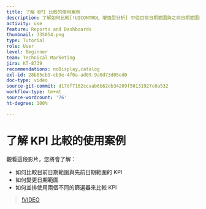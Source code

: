 ```yaml
---
title: 了解 KPI 比較的使用案例
description: 了解如何比較[!UICONTROL 增強型分析] 中從目前日期範圍與之前日期範圍的 KPI，以及如何使用兩個不同的篩選器比較 KPI。
activity: use
feature: Reports and Dashboards
thumbnail: 335054.png
type: Tutorial
role: User
level: Beginner
team: Technical Marketing
jira: KT-8739
recommendations: noDisplay,catalog
exl-id: 28b85cb9-cb9e-4f0a-ad09-9a0d73d05ed0
doc-type: video
source-git-commit: d17df7162ccaab6b62db34209f50131927c0a532
workflow-type: tm+mt
source-wordcount: '76'
ht-degree: 100%

---
```


# 了解 KPI 比較的使用案例

觀看這段影片，您將會了解：

* 如何比較目前日期範圍與先前日期範圍的 KPI
* 如何變更日期範圍
* 如何並排使用兩個不同的篩選器來比較 KPI

>[!VIDEO](https://video.tv.adobe.com/v/335054/?quality=12&learn=on&enablevpops)
